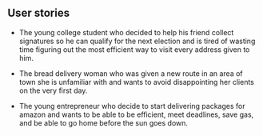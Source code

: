 ## User stories

* The young college student who decided to help his friend collect signatures so he can qualify
 for the next election and is tired of wasting time figuring out the most efficient way to visit every address given to him.
 
* The bread delivery woman who was given a new route in an area of town she is unfamiliar with and wants to avoid
 disappointing her clients on the very first day.
  
* The young entrepreneur who decide to start delivering packages for amazon and wants to be able to be efficient, 
meet deadlines, save gas, and be able to go home before the sun goes down.